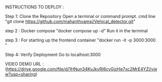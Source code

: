 INSTRUCTIONS TO DEPLOY :

Step 1: Clone the Repository
  Open a terminal or command prompt. cmd line "git clone https://github.com/mahanthvamsi/Vehical_detector.git" 

step 2 : Docker compose
  "docker compose up -d"
  Run it in the terminal 
  
step 3 : For starting up the frontend container
  "docker run -it -p 3000:3000 <Imageid of the frontend container>"
  
Step 4: Verify Deployment
  Go to localhost:3000 




  VIDEO DEMO URL : (https://drive.google.com/file/d/1HNun34KvJkvRI6cyGjzHe7xc2MrE4YZl/view?usp=sharing)
